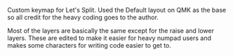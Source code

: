 Custom keymap for Let's Split. Used the Default layout on QMK as the base so all credit for the heavy coding goes to the author. 

Most of the layers are basically the same except for the raise and lower layers. These are edited to make it easier for heavy numpad users
and makes some characters for writing code easier to get to. 


